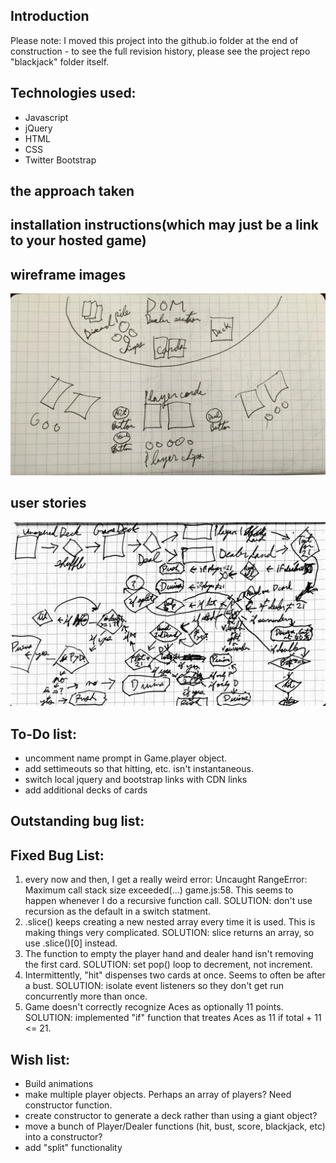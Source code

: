 ## Introduction

Please note: I moved this project into the github.io folder at the end of construction - to see the full revision history, please see the project repo "blackjack" folder itself.

## Technologies used:
* Javascript
* jQuery
* HTML
* CSS
* Twitter Bootstrap

## the approach taken

## installation instructions(which may just be a link to your hosted game)

## wireframe images

![](workflow/DOM_Wireframe.jpg)

## user stories

![](workflow/user_story.jpg)

## To-Do list:
* uncomment name prompt in Game.player object.
* add settimeouts so that hitting, etc. isn't instantaneous.
* switch local jquery and bootstrap links with CDN links
* add additional decks of cards

## Outstanding bug list:

## Fixed Bug List:
1. every now and then, I get a really weird error: Uncaught RangeError: Maximum call stack size exceeded(…) game.js:58. This seems to happen whenever I do a recursive function call. SOLUTION: don't use recursion as the default in a switch statment.
2. .slice() keeps creating a new nested array every time it is used. This is making things very complicated. SOLUTION: slice returns an array, so use .slice()[0] instead.
3. The function to empty the player hand and dealer hand isn't removing the first card. SOLUTION: set pop() loop to decrement, not increment.
4. Intermittently, "hit" dispenses two cards at once. Seems to often be after a bust. SOLUTION: isolate event listeners so they don't get run concurrently more than once. 
5. Game doesn't correctly recognize Aces as optionally 11 points. SOLUTION: implemented "if" function that treates Aces as 11 if total + 11 <= 21.

## Wish list:
* Build animations
* make multiple player objects. Perhaps an array of players? Need constructor function.
* create constructor to generate a deck rather than using a giant object?
* move a bunch of Player/Dealer functions (hit, bust, score, blackjack, etc) into a constructor?
* add "split" functionality